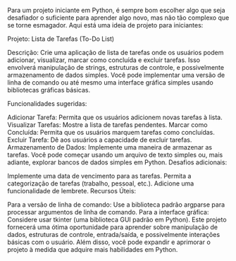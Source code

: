 Para um projeto iniciante em Python, é sempre bom escolher algo que seja desafiador o suficiente para aprender algo novo, mas não tão complexo que se torne esmagador. Aqui está uma ideia de projeto para iniciantes:

Projeto: Lista de Tarefas (To-Do List)

Descrição:
Crie uma aplicação de lista de tarefas onde os usuários podem adicionar, visualizar, marcar como concluída e excluir tarefas. Isso envolverá manipulação de strings, estruturas de controle, 
e possivelmente armazenamento de dados simples. Você pode implementar uma versão de linha de comando ou até mesmo uma interface gráfica simples usando bibliotecas gráficas básicas.

Funcionalidades sugeridas:

Adicionar Tarefa: Permita que os usuários adicionem novas tarefas à lista.
Visualizar Tarefas: Mostre a lista de tarefas pendentes.
Marcar como Concluída: Permita que os usuários marquem tarefas como concluídas.
Excluir Tarefa: Dê aos usuários a capacidade de excluir tarefas.
Armazenamento de Dados: Implemente uma maneira de armazenar as tarefas. Você pode começar usando um arquivo de texto simples ou, mais adiante, explorar bancos de dados simples em Python.
Desafios adicionais:

Implemente uma data de vencimento para as tarefas.
Permita a categorização de tarefas (trabalho, pessoal, etc.).
Adicione uma funcionalidade de lembrete.
Recursos Úteis:

Para a versão de linha de comando: Use a biblioteca padrão argparse para processar argumentos de linha de comando.
Para a interface gráfica: Considere usar tkinter (uma biblioteca GUI padrão em Python).
Este projeto fornecerá uma ótima oportunidade para aprender sobre manipulação de dados, estruturas de controle, entrada/saída, e possivelmente interações básicas com o usuário. 
Além disso, você pode expandir e aprimorar o projeto à medida que adquire mais habilidades em Python.




